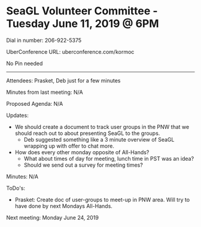 # SeaGL Volunteer Committee - Tuesday June 11, 2019 @ 6PM

Dial in number: 206-922-5375

UberConference URL: uberconference.com/kormoc

No Pin needed

---

Attendees: Prasket, Deb just for a few minutes

Minutes from last meeting: N/A

Proposed Agenda: N/A

Updates:

* We should create a document to track user groups in the PNW that we should reach out to about presenting SeaGL to the groups.
  * Deb suggested something like a 3 minute overview of SeaGL wrapping up with offer to chat more.
* How does every other monday opposite of All-Hands?
  * What about times of day for meeting, lunch time in PST was an idea?
  * Should we send out a survey for meeting times?

Minutes: N/A

ToDo's:

* Prasket: Create doc of user-groups to meet-up in PNW area. Will try to have done by next Mondays All-Hands.

Next meeting: Monday June 24, 2019
